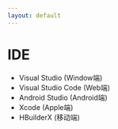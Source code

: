 ```yaml
---
layout: default
---
```


# IDE

- Visual Studio (Window端)
- Visual Studio Code (Web端)
- Android Studio (Android端)
- Xcode (Apple端)
- HBuilderX (移动端)